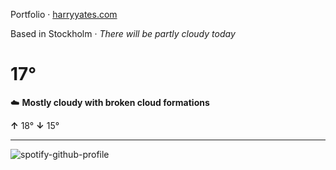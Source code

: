 Portfolio · [harryyates.com](https://harryyates.com)

<!-- WEATHER_START -->
Based in Stockholm · *There will be partly cloudy today*

# 17°
☁️ **Mostly cloudy with broken cloud formations**

**↑** 18° **↓** 15°

---
<!-- WEATHER_END -->

<p align="left">
  <a>
    <img src="https://spotify-github-profile.kittinanx.com/api/view?uid=bigbello&cover_image=true&theme=natemoo-re&show_offline=true&background_color=121212&interchange=false&bar_color=53b14f&bar_color_cover=false" alt="spotify-github-profile">
  </a>
</p>